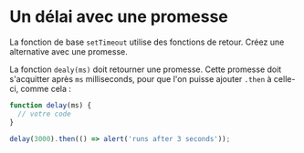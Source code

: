 
# Un délai avec une promesse

La fonction de base `setTimeout` utilise des fonctions de retour. Créez une alternative avec une promesse.

La fonction `dealy(ms)` doit retourner une promesse. Cette promesse doit s'acquitter après `ms` milliseconds, pour que l'on puisse ajouter `.then` à celle-ci, comme cela :

```js
function delay(ms) {
  // votre code
}

delay(3000).then(() => alert('runs after 3 seconds'));
```

